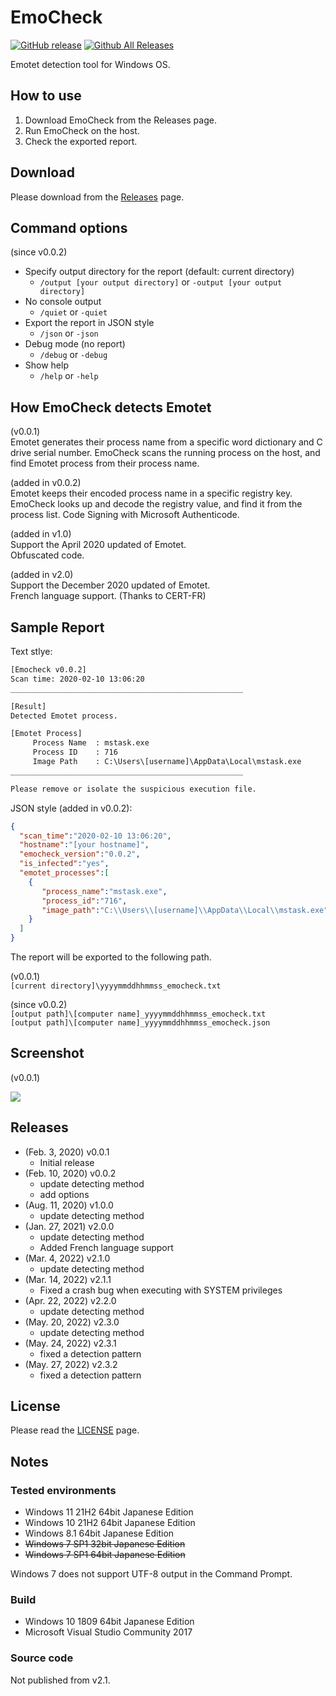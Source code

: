 # EmoCheck

[![GitHub release](https://img.shields.io/github/release/jpcertcc/emocheck.svg)](https://github.com/jpcertcc/emocheck/releases)
[![Github All Releases](https://img.shields.io/github/downloads/jpcertcc/emocheck/total.svg)](https://somsubhra.github.io/github-release-stats/?username=jpcertcc&repository=emocheck&page=1&per_page=5)

Emotet detection tool for Windows OS.

## How to use

1. Download EmoCheck from the Releases page.
2. Run EmoCheck on the host.
3. Check the exported report.

## Download

Please download from the [Releases](https://github.com/JPCERTCC/EmoCheck/releases) page.

## Command options

(since v0.0.2)  

- Specify output directory for the report (default: current directory)
  - `/output [your output directory]` or `-output [your output directory]`
- No console output
  - `/quiet` or `-quiet`
- Export the report in JSON style
  - `/json` or `-json`
- Debug mode (no report)
  - `/debug` or `-debug`
- Show help
  - `/help` or `-help`

## How EmoCheck detects Emotet

(v0.0.1)  
Emotet generates their process name from a specific word dictionary and C drive serial number.
EmoCheck scans the running process on the host, and find Emotet process from their process name.

(added in v0.0.2)  
Emotet keeps their encoded process name in a specific registry key.
EmoCheck looks up and decode the registry value, and find it from the process list.
Code Signing with Microsoft Authenticode.

(added in v1.0)  
Support the April 2020 updated of Emotet.  
Obfuscated code.  

(added in v2.0)  
Support the December 2020 updated of Emotet.  
French language support. (Thanks to CERT-FR)

## Sample Report

Text stlye:  

```txt
[Emocheck v0.0.2]
Scan time: 2020-02-10 13:06:20
____________________________________________________

[Result]
Detected Emotet process.

[Emotet Process]
     Process Name  : mstask.exe
     Process ID    : 716
     Image Path    : C:\Users\[username]\AppData\Local\mstask.exe
____________________________________________________

Please remove or isolate the suspicious execution file.
```

JSON style (added in v0.0.2):  

```json
{
  "scan_time":"2020-02-10 13:06:20",
  "hostname":"[your hostname]",
  "emocheck_version":"0.0.2",
  "is_infected":"yes",
  "emotet_processes":[
    {
       "process_name":"mstask.exe",
       "process_id":"716",
       "image_path":"C:\\Users\\[username]\\AppData\\Local\\mstask.exe"
    }
  ]
}
```

The report will be exported to the following path.

(v0.0.1)  
`[current directory]\yyyymmddhhmmss_emocheck.txt`

(since v0.0.2)  
`[output path]\[computer name]_yyyymmddhhmmss_emocheck.txt`  
`[output path]\[computer name]_yyyymmddhhmmss_emocheck.json`

## Screenshot

(v0.0.1)  
<div align="left"><img src="./img/report_en.png"></div>

## Releases

- (Feb. 3, 2020) v0.0.1
  - Initial release
- (Feb. 10, 2020) v0.0.2
  - update detecting method
  - add options
- (Aug. 11, 2020) v1.0.0
  - update detecting method
- (Jan. 27, 2021) v2.0.0
  - update detecting method
  - Added French language support
- (Mar. 4, 2022) v2.1.0
  - update detecting method
- (Mar. 14, 2022) v2.1.1
  - Fixed a crash bug when executing with SYSTEM privileges
- (Apr. 22, 2022) v2.2.0
  - update detecting method
- (May. 20, 2022) v2.3.0
  - update detecting method
- (May. 24, 2022) v2.3.1
  - fixed a detection pattern
- (May. 27, 2022) v2.3.2
  - fixed a detection pattern

## License

Please read the [LICENSE](https://github.com/JPCERTCC/EmoCheck/blob/master/LICENSE.txt) page.

## Notes

### Tested environments

- Windows 11 21H2 64bit Japanese Edition
- Windows 10 21H2 64bit Japanese Edition
- Windows 8.1 64bit Japanese Edition
- ~~Windows 7 SP1 32bit Japanese Edition~~
- ~~Windows 7 SP1 64bit Japanese Edition~~

Windows 7 does not support UTF-8 output in the Command Prompt.


### Build

- Windows 10 1809 64bit Japanese Edition
- Microsoft Visual Studio Community 2017

### Source code

Not published from v2.1.
